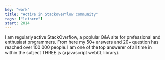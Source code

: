 ```yaml
---
key: "work"
title: "Active in Stackoverflow community"
tags: ["leisure"]
start: 2014
---
```

I am regularly active StackOverflow, a poplular Q&A site for professional and enthusiast programmers. From here my 50+ answers and 20+ question has reached over 100 000 people. I am one of the top answerer of all time in within the subject THREE.js (a javascript webGL library).
<!-- end -->